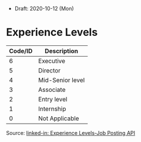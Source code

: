 * Draft: 2020-10-12 (Mon)

# Experience Levels

| Code/ID | Description      |
|---------|------------------|
| 6       | Executive        |
| 5       | Director         |
| 4       | Mid-Senior level |
| 3       | Associate        |
| 2       | Entry level      |
| 1       | Internship       |
| 0       | Not Applicable   |

Source: [linked-in: Experience Levels-Job Posting API](https://developer.linkedin.com/docs/v1/job-posting/job-fields/experience-levels)
